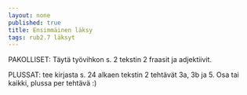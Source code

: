 ```yaml
---
layout: none
published: true
title: Ensimmäinen läksy
tags: rub2.7 läksyt
---
```

PAKOLLISET: Täytä työvihkon s. 2 tekstin 2 fraasit ja adjektiivit.

PLUSSAT: tee kirjasta s. 24 alkaen tekstin 2 tehtävät 3a, 3b ja 5. Osa tai kaikki, plussa per tehtävä :)
